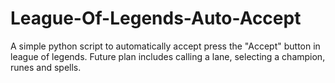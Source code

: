 # League-Of-Legends-Auto-Accept
A simple python script to automatically accept press the "Accept" button in league of legends. Future plan includes calling a lane, selecting a champion, runes and spells. 
